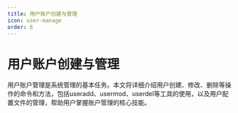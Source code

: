 ```yaml
---
title: 用户账户创建与管理
icon: user-manage
order: 6
---
```


# 用户账户创建与管理

用户账户管理是系统管理的基本任务。本文将详细介绍用户创建、修改、删除等操作的命令和方法，包括useradd、usermod、userdel等工具的使用，以及用户配置文件的管理，帮助用户掌握账户管理的核心技能。
